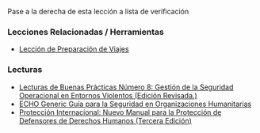[Title]: # (¿Y ahora qué?)
[Order]: # (4)

Pase a la derecha de esta lección a lista de verificación

### Lecciones Relacionadas / Herramientas

*   [Lección de Preparación de Viajes](umbrella://lesson/travel-preparation)

### Lecturas

*   [Lecturas de Buenas Prácticas Número 8: Gestión de la Seguridad Operacional en Entornos Violentos (Edición Revisada.)](https://www.odihpn.org/download/gpr_8_revised2pdf)
*   [ECHO Generic Guía para la Seguridad en Organizaciones Humanitarias](http://ec.europa.eu/echo/files/evaluation/watsan2005/annex_files/ECHO/ECHO12%20-%20echo_generic_security_guide_en.doc)
*   [Protección Internacional: Nuevo Manual para la Protección de Defensores de Derechos Humanos (Tercera Edición)](http://protectioninternational.org/publication/new-protection-manual-for-human-rights-defenders-3rd-edition/)